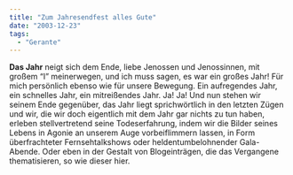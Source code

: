 ```yaml
---
title: "Zum Jahresendfest alles Gute"
date: "2003-12-23"
tags:
  - "Gerante"
---
```


**Das Jahr** neigt sich dem Ende, liebe Jenossen und Jenossinnen, mit großem “I” meinerwegen, und ich muss sagen, es war ein großes Jahr! Für mich persönlich ebenso wie für unsere Bewegung. Ein aufregendes Jahr, ein schnelles Jahr, ein mitreißendes Jahr. Ja! Ja! Und nun stehen wir seinem Ende gegenüber, das Jahr liegt sprichwörtlich in den letzten Zügen und wir, die wir doch eigentlich mit dem Jahr gar nichts zu tun haben, erleben stellvertretend seine Todeserfahrung, indem wir die Bilder seines Lebens in Agonie an unserem Auge vorbeiflimmern lassen, in Form überfrachteter Fernsehtalkshows oder heldentumbelohnender Gala-Abende. Oder eben in der Gestalt von Blogeinträgen, die das Vergangene thematisieren, so wie dieser hier.
